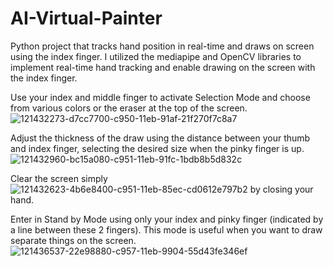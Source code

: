 # AI-Virtual-Painter
Python project that tracks hand position in real-time and draws on screen using the index finger.
I utilized the mediapipe and OpenCV libraries to implement real-time hand tracking and enable drawing on the screen with the index finger.

Use your index and middle finger to activate Selection Mode and choose from various colors or the eraser at the top of the screen.
![121432273-d7cc7700-c950-11eb-91af-21f270f7c8a7](https://github.com/Dev-352/AI-Virtual-Painter/assets/84253578/f37b5662-3011-4822-935b-e48a4749d04f)


Adjust the thickness of the draw using the distance between your thumb and index finger, selecting the desired size when the pinky finger is up.
![121432960-bc15a080-c951-11eb-91fc-1bdb8b5d832c](https://github.com/Dev-352/AI-Virtual-Painter/assets/84253578/7df84aa3-db01-4948-be16-c20a28ac0354)


Clear the screen simply
![121432623-4b6e8400-c951-11eb-85ec-cd0612e797b2](https://github.com/Dev-352/AI-Virtual-Painter/assets/84253578/7422c1ef-5584-460f-8d2e-dbcb14b72867)
 by closing your hand.

Enter in Stand by Mode using only your index and pinky finger (indicated by a line between these 2 fingers). This mode is useful when you want to draw separate things on the screen.
![121436537-22e98880-c957-11eb-9904-55d43fe346ef](https://github.com/Dev-352/AI-Virtual-Painter/assets/84253578/34f0c54c-57a4-4240-82d6-4c29fb241b5a)
